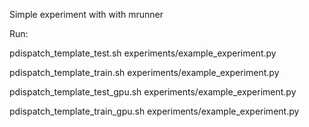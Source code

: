 Simple experiment with with mrunner

Run:

pdispatch_template_test.sh experiments/example_experiment.py

pdispatch_template_train.sh experiments/example_experiment.py

pdispatch_template_test_gpu.sh experiments/example_experiment.py

pdispatch_template_train_gpu.sh experiments/example_experiment.py